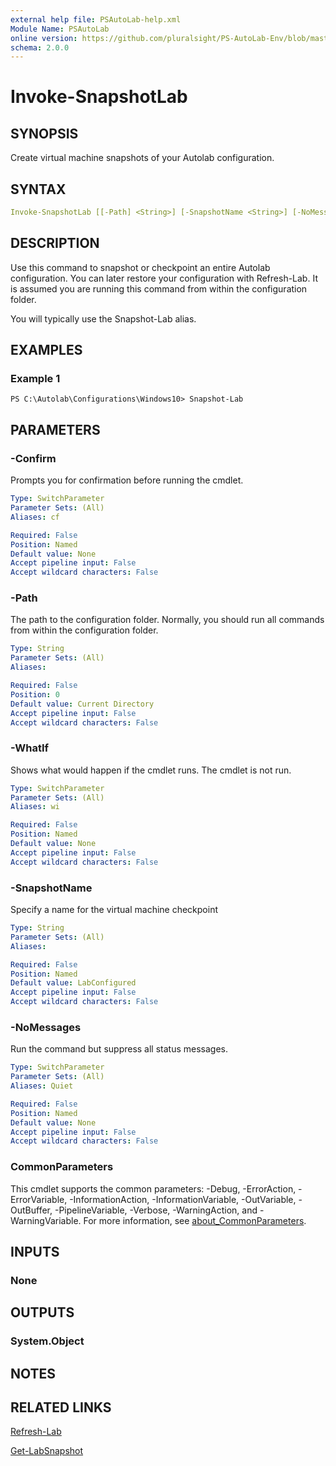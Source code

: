 ```yaml
---
external help file: PSAutoLab-help.xml
Module Name: PSAutoLab
online version: https://github.com/pluralsight/PS-AutoLab-Env/blob/master/docs/Invoke-SnapshotLab.md
schema: 2.0.0
---
```


# Invoke-SnapshotLab

## SYNOPSIS

Create virtual machine snapshots of your Autolab configuration.

## SYNTAX

```yaml
Invoke-SnapshotLab [[-Path] <String>] [-SnapshotName <String>] [-NoMessages] [-WhatIf] [-Confirm] [<CommonParameters>]
```

## DESCRIPTION

Use this command to snapshot or checkpoint an entire Autolab configuration. You can later restore your configuration with Refresh-Lab. It is assumed you are running this command from within the configuration folder.

You will typically use the Snapshot-Lab alias.

## EXAMPLES

### Example 1

```shell
PS C:\Autolab\Configurations\Windows10> Snapshot-Lab
```

## PARAMETERS

### -Confirm

Prompts you for confirmation before running the cmdlet.

```yaml
Type: SwitchParameter
Parameter Sets: (All)
Aliases: cf

Required: False
Position: Named
Default value: None
Accept pipeline input: False
Accept wildcard characters: False
```

### -Path

The path to the configuration folder. Normally, you should run all commands from within the configuration folder.

```yaml
Type: String
Parameter Sets: (All)
Aliases:

Required: False
Position: 0
Default value: Current Directory
Accept pipeline input: False
Accept wildcard characters: False
```

### -WhatIf

Shows what would happen if the cmdlet runs.
The cmdlet is not run.

```yaml
Type: SwitchParameter
Parameter Sets: (All)
Aliases: wi

Required: False
Position: Named
Default value: None
Accept pipeline input: False
Accept wildcard characters: False
```

### -SnapshotName

Specify a name for the virtual machine checkpoint

```yaml
Type: String
Parameter Sets: (All)
Aliases:

Required: False
Position: Named
Default value: LabConfigured
Accept pipeline input: False
Accept wildcard characters: False
```

### -NoMessages
Run the command but suppress all status messages.

```yaml
Type: SwitchParameter
Parameter Sets: (All)
Aliases: Quiet

Required: False
Position: Named
Default value: None
Accept pipeline input: False
Accept wildcard characters: False
```

### CommonParameters

This cmdlet supports the common parameters: -Debug, -ErrorAction, -ErrorVariable, -InformationAction, -InformationVariable, -OutVariable, -OutBuffer, -PipelineVariable, -Verbose, -WarningAction, and -WarningVariable. For more information, see [about_CommonParameters](http://go.microsoft.com/fwlink/?LinkID=113216).

## INPUTS

### None

## OUTPUTS

### System.Object

## NOTES

## RELATED LINKS

[Refresh-Lab](Invoke-RefreshLab.md)

[Get-LabSnapshot](Get-LabSnapshot.md)
